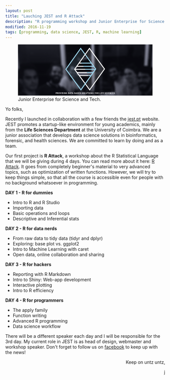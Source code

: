 ```yaml
---
layout: post
title: "Lauching JEST and R Attack"
description: "R programming workshop and Junior Enterprise for Science and Tech"
modified: 2016-11-19
tags: [programming, data science, JEST, R, machine learning]
---
```


<figure>
	<a href="http://jest.pt" target = "_blank"><img src="/images/jestPTcover3.png" alt="JEST Team."></a>
	<figcaption>Junior Enterprise for Science and Tech.</figcaption>
</figure>

Yo folks,

Recently I launched in collaboration with a few friends the <a href = "http://jest.pt" target = "_blank">jest.pt</a> website. JEST promotes a startup-like environment for young academics, mainly from the **Life Sciences Department** at the University of Coimbra. We are a junior association that develops data science solutions in bioinformatics, forensic, and health sciences. We are committed to learn by doing and as a team.

Our first project is **R Attack**, a workshop about the R Statistical Language that we will be giving during 4 days. You can read more about it here: <a href = "http://jest.pt/2016/11/01/R.html" target = "_blank">R Attack</a>. It goes from completely beginner's material to very advanced topics, such as optimization of written functions. However, we will try to keep things simple, so that all the course is accessible even for people with no background whatsoever in programming.

**DAY 1 - R for dummies**

* Intro to R and R Studio
* Importing data
* Basic operations and loops
* Descriptive and Inferential stats

**DAY 2 - R for data nerds**

* From raw data to tidy data (tidyr and dplyr)
* Exploring: base plot vs. ggplot2
* Intro to Machine Learning with caret
* Open data, online collaboration and sharing

**DAY 3 - R for hackers**

* Reporting with R Markdown
* Intro to Shiny: Web-app development
* Interactive plotting
* Intro to R efficiency

**DAY 4 - R for programmers**

* The apply family
* Function writing
* Advanced R programming
* Data science workflow

There will be a different speaker each day and I will be responsible for the 3rd day. My current role in JEST is as head of design, webmaster and workshop speaker.
Don't forget to follow us on <a href = "https://www.facebook.com/UC.JEST/" target = "_blank">facebook</a> to keep up with the news!

<p align = "right">
	Keep on untz untz,
</p>
<p align = "right">
	j
</p>
